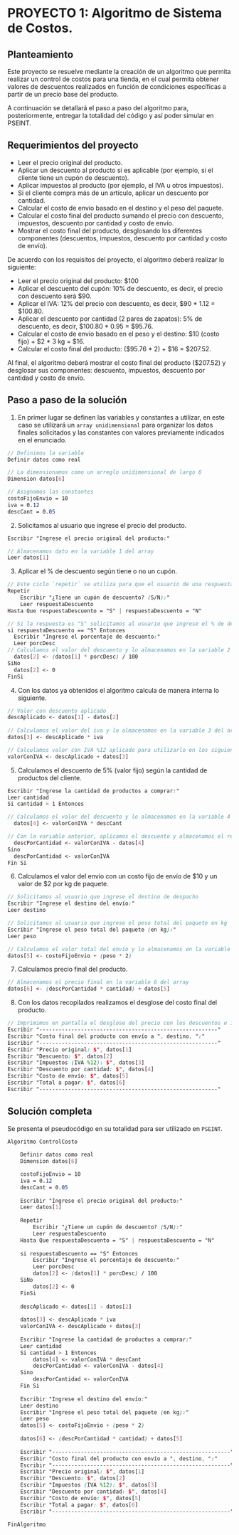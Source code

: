 # PROYECTO 1: Algoritmo de Sistema de Costos.

## Planteamiento

Este proyecto se resuelve mediante la creación de un algoritmo que permita realizar un control de costos para una tienda, en el cual permita obtener valores de descuentos realizados en función de condiciones específicas a partir de un precio base del producto.

A continuación se detallará el paso a paso del algoritmo para, posteriormente, entregar la totalidad del código y así poder simular en PSEINT.

## Requerimientos del proyecto

- Leer el precio original del producto.
- Aplicar un descuento al producto si es aplicable (por ejemplo, si el cliente tiene un cupón de descuento).
- Aplicar impuestos al producto (por ejemplo, el IVA u otros impuestos).
- Si el cliente compra más de un artículo, aplicar un descuento por cantidad.
- Calcular el costo de envío basado en el destino y el peso del paquete.
- Calcular el costo final del producto sumando el precio con descuento, impuestos, descuento por cantidad y costo de envío.
- Mostrar el costo final del producto, desglosando los diferentes componentes (descuentos, impuestos, descuento por cantidad y costo de envío).

De acuerdo con los requisitos del proyecto, el algoritmo deberá realizar lo siguiente:

- Leer el precio original del producto: $100
- Aplicar el descuento del cupón: 10% de descuento, es decir, el precio con descuento será $90.
- Aplicar el IVA: 12% del precio con descuento, es decir, $90 * 1.12 = $100.80.
- Aplicar el descuento por cantidad (2 pares de zapatos): 5% de descuento, es decir, $100.80 * 0.95 = $95.76.
- Calcular el costo de envío basado en el peso y el destino: $10 (costo fijo) + $2 * 3 kg = $16.
- Calcular el costo final del producto: ($95.76 * 2) + $16 = $207.52.

Al final, el algoritmo deberá mostrar el costo final del producto ($207.52) y desglosar sus componentes: descuento, impuestos, descuento por cantidad y costo de envío.

## Paso a paso de la solución

1. En primer lugar se definen las variables y constantes a utilizar, en este caso se utilizará un `array unidimensional` para organizar los datos finales solicitados y las constantes con valores previamente indicados en el enunciado.

```scss
// Definimos la variable
Definir datos como real

// La dimensionamos como un arreglo unidimensional de largo 6
Dimension datos[6]

// Asignamos las constantes
costoFijoEnvio = 10
iva = 0.12
descCant = 0.05
```

2. Solicitamos al usuario que ingrese el precio del producto.

```scss
Escribir "Ingrese el precio original del producto:"

// Almacenamos dato en la variable 1 del array
Leer datos[1]
```

3. Aplicar el % de descuento según tiene o no un cupón.

```scss
// Este ciclo `repetir` se utiliza para que el usuario de una respuesta estipulada "S" o "N" para continuar el proceso
Repetir
	Escribir "¿Tiene un cupón de descuento? (S/N):"
	Leer respuestaDescuento
Hasta Que respuestaDescuento = "S" | respuestaDescuento = "N"

// Si la respuesta es "S" solicitamos al usuario que ingrese el % de descuento
si respuestaDescuento == "S" Entonces
  Escribir "Ingrese el porcentaje de descuento:"
  Leer porcDesc
// Calculamos el valor del descuento y lo almacenamos en la variable 2 del array
  datos[2] <- (datos[1] * porcDesc) / 100
SiNo
  datos[2] <- 0
FinSi
```

4. Con los datos ya obtenidos el algoritmo calcula de manera interna lo siguiente.

```scss
// Valor con descuento aplicado
descAplicado <- datos[1] - datos[2]
	
// Calculamos el valor del iva y lo almacenamos en la variable 3 del array
datos[3] <- descAplicado * iva

// Calculamos valor con IVA %12 aplicado para utilizarlo en los siguientes pasos
valorConIVA <- descAplicado + datos[3]
```

5. Calculamos el descuento de 5% (valor fijo) según la cantidad de productos del cliente.

```scss
Escribir "Ingrese la cantidad de productos a comprar:"
Leer cantidad
Si cantidad > 1 Entonces

// Calculamos el valor del descuento y lo almacenamos en la variable 4 del array
  datos[4] <- valorConIVA * descCant

// Con la variable anterior, aplicamos el descuento y almacenamos el resultado en una variable
  descPorCantidad <- valorConIVA - datos[4]
Sino
  descPorCantidad <- valorConIVA
Fin Si
```

6. Calculamos el valor del envío con un costo fijo de envío de $10 y un valor de $2 por kg de paquete.

```scss
// Solicitamos al usuario que ingrese el destino de despacho
Escribir "Ingrese el destino del envío:"
Leer destino

// Solicitamos al usuario que ingrese el peso total del paquete en kg 
Escribir "Ingrese el peso total del paquete (en kg):"
Leer peso

// Calculamos el valor total del envío y lo almacenamos en la variable 5 del array
datos[5] <- costoFijoEnvio + (peso * 2)
```

7. Calculamos precio final del producto.

```scss
// Almacenamos el precio final en la variable 6 del array
datos[6] <- (descPorCantidad * cantidad) + datos[5]
```

8. Con los datos recopilados realizamos el desglose del costo final del producto.

```scss
// Imprimimos en pantalla el desglose del precio con los descuentos e impuestos aplicados, llamando cada variable almacenada en el array según corresponda en cada item, para un mayor orden
Escribir "--------------------------------------------------------"
Escribir "Costo final del producto con envío a ", destino, ":"
Escribir "--------------------------------------------------------"
Escribir "Precio original: $", datos[1]
Escribir "Descuento: $", datos[2]
Escribir "Impuestos (IVA %12): $", datos[3]
Escribir "Descuento por cantidad: $", datos[4]
Escribir "Costo de envío: $", datos[5]
Escribir "Total a pagar: $", datos[6]
Escribir "--------------------------------------------------------"
```

## Solución completa

Se presenta el pseudocódigo en su totalidad para ser utilizado en `PSEINT`.

```scss
Algoritmo ControlCosto
	
	Definir datos como real
	Dimension datos[6]

	costoFijoEnvio = 10
	iva = 0.12
	descCant = 0.05
	
	Escribir "Ingrese el precio original del producto:"
	Leer datos[1]
	
	Repetir
		Escribir "¿Tiene un cupón de descuento? (S/N):"
		Leer respuestaDescuento
	Hasta Que respuestaDescuento = "S" | respuestaDescuento = "N"
	
	si respuestaDescuento == "S" Entonces
		Escribir "Ingrese el porcentaje de descuento:"
        Leer porcDesc
		datos[2] <- (datos[1] * porcDesc) / 100
	SiNo
		datos[2] <- 0
	FinSi
    
	descAplicado <- datos[1] - datos[2]
	
	datos[3] <- descAplicado * iva
	valorConIVA <- descAplicado + datos[3]
	
	Escribir "Ingrese la cantidad de productos a comprar:"
    Leer cantidad
    Si cantidad > 1 Entonces
        datos[4] <- valorConIVA * descCant
		descPorCantidad <- valorConIVA - datos[4]
    Sino
        descPorCantidad <- valorConIVA
    Fin Si
	
	Escribir "Ingrese el destino del envío:"
    Leer destino
    Escribir "Ingrese el peso total del paquete (en kg):"
    Leer peso
    datos[5] <- costoFijoEnvio + (peso * 2) 
	
	datos[6] <- (descPorCantidad * cantidad) + datos[5]
	
	Escribir "--------------------------------------------------------"
	Escribir "Costo final del producto con envío a ", destino, ":"
	Escribir "--------------------------------------------------------"
    Escribir "Precio original: $", datos[1]
    Escribir "Descuento: $", datos[2]
    Escribir "Impuestos (IVA %12): $", datos[3]
    Escribir "Descuento por cantidad: $", datos[4]
    Escribir "Costo de envío: $", datos[5]
    Escribir "Total a pagar: $", datos[6]
	Escribir "--------------------------------------------------------"

FinAlgoritmo
